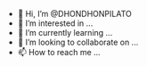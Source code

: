 - 👋 Hi, I’m @DHONDHONPILATO
- 👀 I’m interested in ...
- 🌱 I’m currently learning ...
- 💞️ I’m looking to collaborate on ...
- 📫 How to reach me ...

<!---
DHONDHONPILATO/DHONDHONPILATO is a ✨ special ✨ repository because its `README.md` (this file) appears on your GitHub profile.
You can click the Preview link to take a look at your changes.
--->
